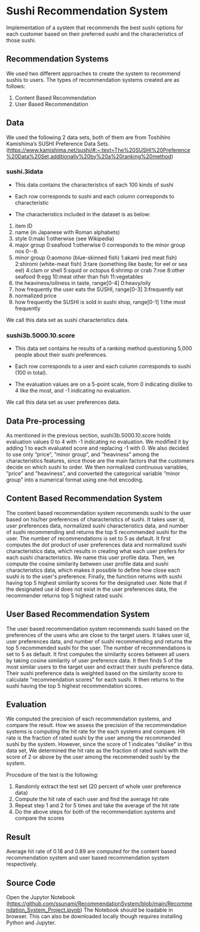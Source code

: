 # Sushi Recommendation System
Implementation of a system that recommends the best sushi options for each customer based on their preferred sushi and the characteristics of those sushi.

## Recommendation Systems
We used two different approaches to create the system to recommend sushis to users. The types of recommendation systems created are as follows:

1. Content Based Recommendation 
2. User Based Recommendation

## Data
We used the following 2 data sets, both of them are from Toshihiro Kamishima’s SUSHI Preference Data Sets. (https://www.kamishima.net/sushi/#:~:text=The%20SUSHI%20Preference%20Data%20Set,additionally%20by%20a%20ranking%20method)

### sushi.3idata
- This data contains the characteristics of each 100 kinds of sushi

- Each row corresponds to sushi and each column corresponds to characteristic

- The characteristics included in the dataset is as below:

1. item ID 
2. name (in Japanese with Roman alphabets) 
3. style 0:maki 1:otherwise (see Wikipedia) 
4. major group 0:seafood 1:otherwise 0 corresponds to the minor group nos 0--8. 
5. minor group 0:aomono (blue-skinned fish) 1:akami (red meat fish) 2:shiromi (white-meat fish) 3:tare (something like baste; for eel or sea eel) 4:clam or shell 5:squid or octopus 6:shrimp or crab 7:roe 8:other seafood 9:egg 10:meat other than fish 11:vegetables 
6. the heaviness/oiliness in taste, range[0-4] 0:heavy/oily 
7. how frequently the user eats the SUSHI, range[0-3] 3:frequently eat 
8. normalized price 
9. how frequently the SUSHI is sold in sushi shop, range[0-1] 1:the most frequently 

We call this data set as sushi characteristics data.

### sushi3b.5000.10.score
- This data set contains he results of a ranking method questioning 5,000 people about their sushi preferences.
  
- Each row corresponds to a user and each column corresponds to sushi (100 in total).
  
- The evaluation values are on a 5-point scale, from 0 indicating dislike to 4 like the most, and -1 indicating no evaluation.

We call this data set as user preferences data.

## Data Pre-processing
As mentioned in the previous section, sushi3b.5000.10.score holds evaluation values 0 to 4 with -1 indicating no evaluation. We modified it by adding 1 to each evaluated score and replacing -1 with 0. We also decided to use only ”price”, ”minor group”, and ”heaviness” among the characteristics features, since those
are the main factors that the customers decide on which sushi to order. We then normalized continuous variables, ”price” and ”heaviness”, and converted the categorical variable ”minor group” into a numerical format using one-hot encoding.

##  Content Based Recommendation System
The content based recommendation system recommends sushi to the user based on his/her preferences of characteristics of sushi. It takes user id, user preferences data, normalized sushi characteristics data, and number of sushi recommending and returns the top 5 recommended sushi for the user. The number of recommendations is set to 5 as default. It first computes the dot product of user preferences data and normalized sushi characteristics data, which results in creating what each user prefers for each sushi characteristics. We name this user profile data. Then, we compute the cosine similarity between user profile data and sushi characteristics data, which makes it possible to define how close each sushi is to the user's preference. Finally, the function returns with sushi having top 5 highest similarity scores for the designated user. Note that if the designated use id does not exist in the user preferences data, the recommender returns top 5 highest rated sushi.

## User Based Recommendation System
The user based recommendation system recommends sushi based on the preferences of the users who are close to the target users. It takes user id, user preferences data, and number of sushi recommending and returns the top 5 recommended sushi for the user. The number of recommendations is set to 5 as default. It first computes the similarity scores between all users by taking cosine similarity of user preference data. It then finds 5 of the most similar users to the target user and extract their sushi preference data. Their sushi preference data is weighted based on the similarity score to calculate "recommendation scores" for each sushi. It then returns to the sushi having the top 5 highest recommendation scores.

## Evaluation
We computed the precision of each recommendation systems, and compare the result. How we assess the precision of the recommendation systems is computing the hit rate for the each systems and compare. Hit rate is the fraction of rated sushi by the user among the recommended sushi by the system. However, since the score of 1 indicates "dislike" in this data set, We determined the hit rate as the fraction of rated sushi with the score of 2 or above by the user among the recommended sushi by the system.

Procedure of the test is the following:

1. Randomly extract the test set (20 percent of whole user preference data) 
2. Compute the hit rate of each user and find the average hit rate 
3. Repeat step 1 and 2 for 5 times and take the average of the hit rate  
4. Do the above steps for both of the recommendation systems and compare the scores

## Result
Average hit rate of 0.18 and 0.89 are computed for the content based recommendation system and user based recommendation system respectively.

## Source Code
Open the Jupytor Notebook (https://github.com/ssunami/RecommendationSystem/blob/main/Recommendation_System_Project.ipynb) The Notebook should be loadable in browser. This can also be downloaded locally though requires installing Python and Jupyter.

